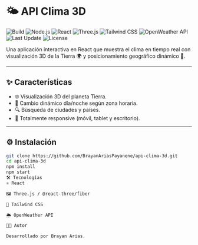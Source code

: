 # 🌤️ API Clima 3D

![Build](https://img.shields.io/badge/build-passing-brightgreen?style=for-the-badge) 
![Node.js](https://img.shields.io/badge/Node.js-v18-green?style=for-the-badge&logo=node.js&logoColor=white) 
![React](https://img.shields.io/badge/React-v18-blue?style=for-the-badge&logo=react&logoColor=white)
![Three.js](https://img.shields.io/badge/Three.js-0.154.0-orange?style=for-the-badge&logo=three.js) 
![Tailwind CSS](https://img.shields.io/badge/Tailwind_CSS-v3.3.0-blue?style=for-the-badge&logo=tailwind-css&logoColor=white)
![OpenWeather API](https://img.shields.io/badge/OpenWeather_API-v2.5-lightblue?style=for-the-badge)
![Last Update](https://img.shields.io/github/last-commit/BrayanAriasPayanene/api-clima-3d?style=for-the-badge)
![License](https://img.shields.io/badge/License-MIT-green?style=for-the-badge)

Una aplicación interactiva en React que muestra el clima en tiempo real
con visualización 3D de la Tierra 🌍 y posicionamiento geográfico dinámico 📍.

---

## ✨ Características
- 🌐 Visualización 3D del planeta Tierra.
- 🌙 Cambio dinámico día/noche según zona horaria.
- 🔍 Búsqueda de ciudades y países.
- 📱 Totalmente responsive (móvil, tablet y escritorio).

---

## ⚙️ Instalación
```bash
git clone https://github.com/BrayanAriasPayanene/api-clima-3d.git
cd api-clima-3d
npm install
npm start
🛠️ Tecnologías
⚛️ React

🖼️ Three.js / @react-three/fiber

🎨 Tailwind CSS

🌦️ OpenWeather API

👨‍💻 Autor

Desarrollado por Brayan Arias.
